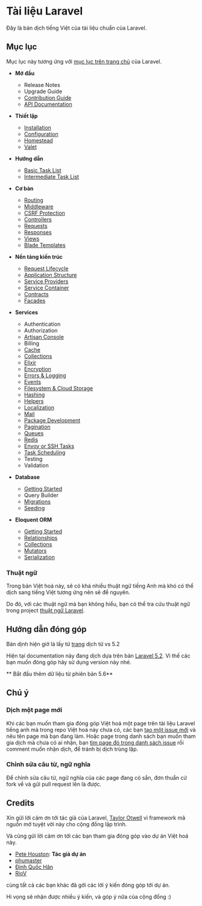 # Tài liệu Laravel

Đây là bản dịch tiếng Việt của tài liệu chuẩn của Laravel.

## Mục lục

Mục lục này tương ứng với [mục lục trên trang chủ](https://laravel.com/docs) của Laravel.

- **Mở đầu**
  - Release Notes
  - Upgrade Guide
  - [Contribution Guide](./docs/contributions.md)
  - [API Documentation](./docs/documentation.md)

- **Thiết lập**
  - [Installation](./docs/installation.md)
  - [Configuration](./docs/configuration.md)
  - [Homestead](./docs/homestead.md)
  - [Valet](./docs/valet.md)

- **Hướng dẫn**
  - [Basic Task List](./docs/quickstart.md)
  - [Intermediate Task List](./docs/quickstart-intermediate.md)

- **Cơ bản**
  - [Routing](./docs/routing.md)
  - [Middleware](./docs/middleware.md)
  - [CSRF Protection](./docs/csrfprotection.md)
  - [Controllers](./docs/controllers.md)
  - [Requests](./docs/requests.md)
  - [Responses](./docs/responses.md)
  - [Views](./docs/views.md)
  - [Blade Templates](./docs/blade.md)

- **Nền tảng kiến trúc**
  - [Request Lifecycle](./docs/lifecycle.md)
  - [Application Structure](./docs/structure.md)
  - [Service Providers](./docs/providers.md)
  - [Service Container](./docs/container.md)
  - [Contracts](./docs/contracts.md)
  - [Facades](./docs/facades.md)

- **Services**
  - Authentication
  - Authorization
  - [Artisan Console](./docs/artisan.md)
  - Billing
  - [Cache](./docs/cache.md)
  - [Collections](./docs/collections.md)
  - [Elixir](./docs/elixir.md)
  - [Encryption](./docs/encryption.md)
  - [Errors & Logging](./docs/errors.md)
  - [Events](./docs/events.md)
  - [Filesystem & Cloud Storage](./docs/filesystem.md)
  - [Hashing](./docs/hashing.md)
  - [Helpers](./docs/helpers.md)
  - [Localization](./docs/localization.md)
  - [Mail](./docs/mail.md)
  - [Package Development](./docs/packages.md)
  - [Pagination](./docs/pagination.md)
  - [Queues](./docs/queues.md)
  - [Redis](./docs/redis.md)
  - [Envoy or SSH Tasks](./docs/envoy.md)
  - [Task Scheduling](./docs/scheduling.md)
  - Testing
  - Validation

- **Database**
  - [Getting Started](./docs/database.md)
  - Query Builder
  - [Migrations](./docs/migrations.md)
  - [Seeding](./docs/seeding.md)

- **Eloquent ORM**
  - [Getting Started](./docs/eloquent.md)
  - [Relationships](./docs/eloquent-relationships.md)
  - [Collections](./docs/eloquent-collections.md)
  - [Mutators](./docs/eloquent-mutators.md)
  - [Serialization](./docs/eloquent-serialization.md)

### Thuật ngữ

Trong bản Việt hoá này, sẽ có khá nhiều thuật ngữ tiếng Anh mà khó có thể dịch sang tiếng Việt tương ứng nên sẽ để nguyên.

Do đó, với các thuật ngữ mà bạn không hiểu, bạn có thể tra cứu thuật ngữ trong project [thuật ngữ Laravel](https://github.com/petehouston/thuat-ngu-laravel).

## Hướng dẫn đóng góp

Bản dịnh hiện giờ là lấy từ [trang](https://github.com/petehouston/laravel-docs-vn) dịch từ vs 5.2

Hiện tại documentation này đang dịch dựa trên bản [Laravel 5.2](https://github.com/laravel/docs/tree/5.2). Vì thế các bạn muốn đóng góp hãy sử dụng version này nhé.

** Bắt đầu thêm dữ liệu từ phiên bản 5.6**

## Chú ý

### Dịch một page mới

Khi các bạn muốn tham gia đóng góp Việt hoá một page trên tài liệu Laravel tiếng anh mà trong repo Việt hoá này chưa có, các bạn [tạo một issue mới](https://github.com/petehouston/laravel-docs-vn/issues) và nêu tên page mà bạn đang làm. Hoặc page trong danh sách bạn muốn tham gia dịch mà chưa có ai nhận, bạn [tìm page đó trong danh sách issue](https://github.com/petehouston/laravel-docs-vn/issues) rồi comment muốn nhận dịch, để tránh bị dịch trùng lặp.

### Chỉnh sửa câu từ, ngữ nghĩa

Để chỉnh sửa câu từ, ngữ nghĩa của các page đang có sắn, đơn thuẩn cứ fork về và gửi pull request lên là được.

## Credits

Xin gửi lời cảm ơn tới tác giả của Laravel, [Taylor Otwell](https://github.com/taylorotwell) vì framework mã nguồn mở tuyệt vời này cho cộng đồng lập trình.

Và cũng gửi lời cảm ơn tới các bạn tham gia đóng góp vào dự án Việt hoá này.

- [Pete Houston](https://github.com/petehouston): **Tác giả dự án**
- [phumaster](https://github.com/phumaster)
- [Đinh Quốc Hân](https://github.com/dinhquochan)
- [RioV](https://github.com/RioV)

cùng tất cả các bạn khác đã gởi các lời ý kiến đóng góp tới dự án.

Hi vọng sẽ nhận được nhiều ý kiến, và góp ý nữa của cộng đồng :)
